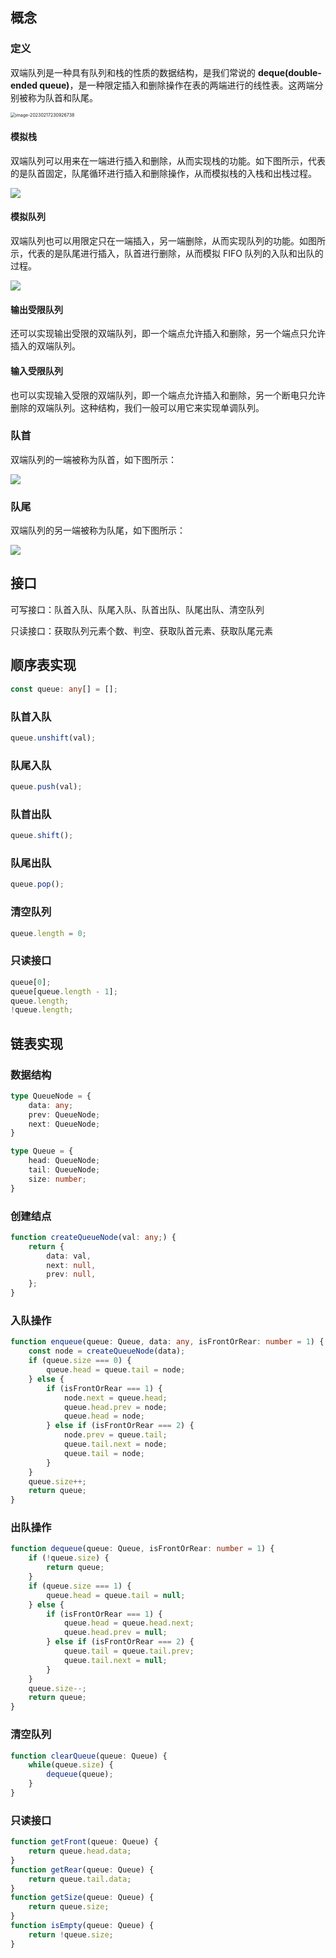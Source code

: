 ## 概念

### 定义

双端队列是一种具有队列和栈的性质的数据结构，是我们常说的 **deque(double-ended queue)**，是一种限定插入和删除操作在表的两端进行的线性表。这两端分别被称为队首和队尾。

<img src="E:\Ase\Documents\md\算法\assets\image-20230217230926738.png" alt="image-20230217230926738" style="zoom:50%;" />

#### 模拟栈

双端队列可以用来在一端进行插入和删除，从而实现栈的功能。如下图所示，代表的是队首固定，队尾循环进行插入和删除操作，从而模拟栈的入栈和出栈过程。

![](./assets/1668063019-KYSNVk-1-1-1.gif)

#### 模拟队列

双端队列也可以用限定只在一端插入，另一端删除，从而实现队列的功能。如图所示，代表的是队尾进行插入，队首进行删除，从而模拟 FIFO 队列的入队和出队的过程。

![](./assets/1668063022-CXtsgb-1-1-2.gif)

#### 输出受限队列

还可以实现输出受限的双端队列，即一个端点允许插入和删除，另一个端点只允许插入的双端队列。

#### 输入受限队列

也可以实现输入受限的双端队列，即一个端点允许插入和删除，另一个断电只允许删除的双端队列。这种结构，我们一般可以用它来实现单调队列。

### 队首

双端队列的一端被称为队首，如下图所示：

![](./assets/1668063111-VtWEjj-1-2.gif)

### 队尾

双端队列的另一端被称为队尾，如下图所示：

![](./assets/1668063130-JlteQU-1-3.gif)

## 接口

可写接口：队首入队、队尾入队、队首出队、队尾出队、清空队列

只读接口：获取队列元素个数、判空、获取队首元素、获取队尾元素

## 顺序表实现

```typescript
const queue: any[] = [];
```

### 队首入队

```typescript
queue.unshift(val);
```

### 队尾入队

```typescript
queue.push(val);
```

### 队首出队

```typescript
queue.shift();
```

### 队尾出队

```typescript
queue.pop();
```

### 清空队列

```typescript
queue.length = 0;
```

### 只读接口

```typescript
queue[0];
queue[queue.length - 1];
queue.length;
!queue.length;
```

## 链表实现

### 数据结构

```typescript
type QueueNode = {
    data: any;
    prev: QueueNode;
    next: QueueNode;
}

type Queue = {
    head: QueueNode;
    tail: QueueNode;
    size: number;
}
```

### 创建结点

```typescript
function createQueueNode(val: any;) {
    return {
        data: val,
        next: null,
        prev: null,
    };
}
```

### 入队操作

```typescript
function enqueue(queue: Queue, data: any, isFrontOrRear: number = 1) {
    const node = createQueueNode(data);
    if (queue.size === 0) {
        queue.head = queue.tail = node;
    } else {
        if (isFrontOrRear === 1) {
            node.next = queue.head;
            queue.head.prev = node;
            queue.head = node;
        } else if (isFrontOrRear === 2) {
            node.prev = queue.tail;
            queue.tail.next = node;
            queue.tail = node;
        }
    }
    queue.size++;
    return queue;
}
```

### 出队操作

```typescript
function dequeue(queue: Queue, isFrontOrRear: number = 1) {
    if (!queue.size) {
        return queue;
    }
    if (queue.size === 1) {
        queue.head = queue.tail = null;
    } else {
        if (isFrontOrRear === 1) {
            queue.head = queue.head.next;
            queue.head.prev = null;
        } else if (isFrontOrRear === 2) {
            queue.tail = queue.tail.prev;
            queue.tail.next = null;
        }
    }
    queue.size--;
    return queue;
}
```

### 清空队列

```typescript
function clearQueue(queue: Queue) {
    while(queue.size) {
        dequeue(queue);
    }
}
```

### 只读接口

```typescript
function getFront(queue: Queue) {
    return queue.head.data;
}
function getRear(queue: Queue) {
    return queue.tail.data;
}
function getSize(queue: Queue) {
    return queue.size;
}
function isEmpty(queue: Queue) {
    return !queue.size;
}
```





































